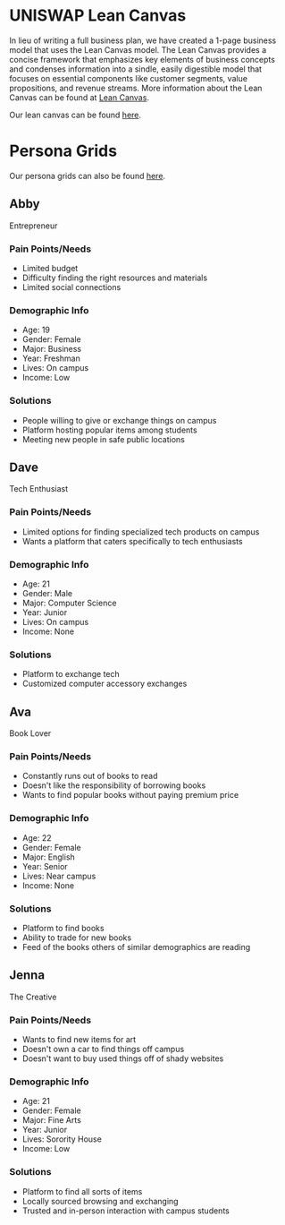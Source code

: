 # UNISWAP Lean Canvas

In lieu of writing a full business plan, we have created a 1-page business model that uses the Lean Canvas model. The Lean Canvas provides a concise framework that emphasizes key elements of business concepts and condenses information into a sindle, easily digestible model that focuses on essential components like customer segments, value propositions, and revenue streams. More information about the Lean Canvas can be found at [Lean Canvas](https://www.leancanvas.com).

Our lean canvas can be found [here](https://docs.google.com/presentation/d/11vgXLrOii0DactRECimMZVA6QJxtxzyTPzR3j-7Oqmk/edit#slide=id.gc8216bd24_20_0).

# Persona Grids
Our persona grids can also be found [here](https://docs.google.com/presentation/d/1XRpfZQchqnEZjiOHLUMYXIiE_ExreDxyRw7tLy73GtE/edit?usp=sharing).

## Abby
Entrepreneur

### Pain Points/Needs
* Limited budget
* Difficulty finding the right resources and materials
* Limited social connections

### Demographic Info
* Age: 19
* Gender: Female
* Major: Business
* Year: Freshman
* Lives: On campus
* Income: Low

### Solutions
* People willing to give or exchange things on campus
* Platform hosting popular items among students
* Meeting new people in safe public locations

## Dave
Tech Enthusiast

### Pain Points/Needs
* Limited options for finding specialized tech products on campus
* Wants a platform that caters specifically to tech enthusiasts

### Demographic Info
* Age: 21
* Gender: Male
* Major: Computer Science
* Year: Junior
* Lives: On campus
* Income: None

### Solutions
* Platform to exchange tech
* Customized computer accessory exchanges

## Ava
Book Lover

### Pain Points/Needs
* Constantly runs out of books to read
* Doesn't like the responsibility of borrowing books
* Wants to find popular books without paying premium price

### Demographic Info
* Age: 22
* Gender: Female
* Major: English
* Year: Senior
* Lives: Near campus
* Income: None

### Solutions
* Platform to find books
* Ability to trade for new books
* Feed of the books others of similar demographics are reading

## Jenna
The Creative

### Pain Points/Needs
* Wants to find new items for art
* Doesn't own a car to find things off campus
* Doesn't want to buy used things off of shady websites

### Demographic Info
* Age: 21
* Gender: Female
* Major: Fine Arts
* Year: Junior
* Lives: Sorority House
* Income: Low

### Solutions
* Platform to find all sorts of items
* Locally sourced browsing and exchanging
* Trusted and in-person interaction with campus students
